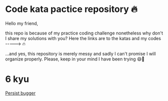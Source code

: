 Code kata pactice repository :fire:
================================

Hello my friend,

this repo is because of my practice coding challenge nonetheless why don't I share my solutions with you?
Here the links are to the katas and my codes -----> :fire:

...and yes, this repository is merely messy and sadly I can't promise I will organize properly. Please, keep in your mind I have been trying :smile::duck:

# 6 kyu
[Persist bugger](https://github.com/tothricsaj/codewar-practice/blob/master/6kyu/persistent-bugger.js)
